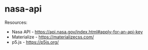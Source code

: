# nasa-api
 

Resources:
- Nasa API - https://api.nasa.gov/index.html#apply-for-an-api-key
- Materialize - https://materializecss.com/
- p5.js - https://p5js.org/
